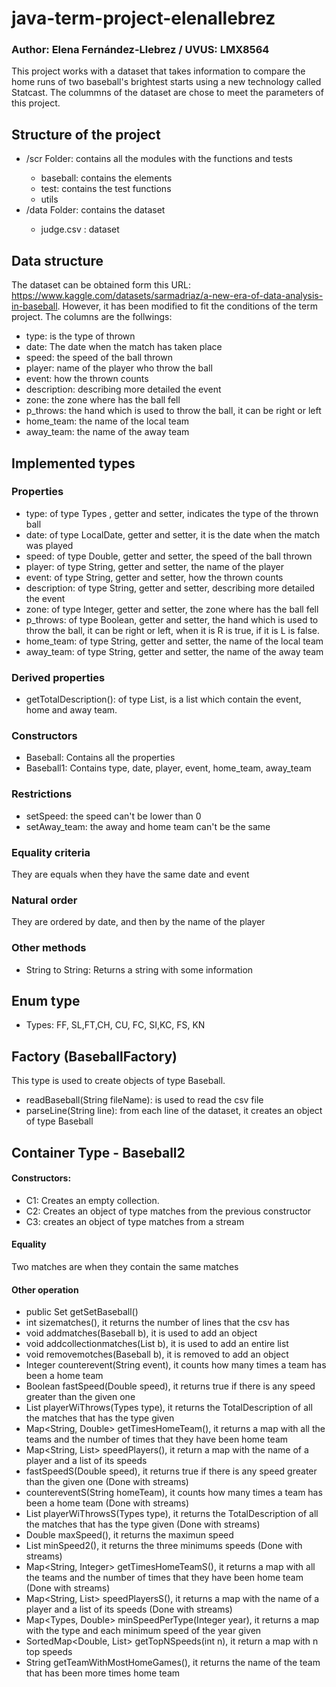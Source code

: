 # java-term-project-elenallebrez
### Author: Elena Fernández-Llebrez / UVUS: LMX8564

This project works with a dataset that takes information to compare the home runs of two baseball's brightest starts using a new technology called Statcast. 
The colummns of the dataset are chose to meet the parameters of this project.

## Structure of the project
<ul>
  <li>/scr Folder: contains all the modules with the functions and tests </li>
    <ul>
      <li>baseball: contains the elements</li>
      <li>test: contains the test functions</li>
      <li>utils</li>
    </ul>
  </li>
  <li>/data Folder: contains the dataset</li>
  <ul>
      <li>judge.csv : dataset</li>
    </ul>
</ul>

## Data structure
The dataset can be obtained form this URL: https://www.kaggle.com/datasets/sarmadriaz/a-new-era-of-data-analysis-in-baseball. However, it has been modified to fit the conditions of the term project.
The columns are the follwings:
- type: is the type of thrown
- date: The date when the match has taken place
- speed: the speed of the ball thrown
- player: name of the player who throw the ball
- event: how the thrown counts
- description: describing more detailed the event
- zone: the zone where has the ball fell
- p_throws: the hand which is used to throw the ball, it can be right or left
- home_team: the name of the local team
- away_team: the name of the away team

## Implemented types
### Properties
- type: of type Types , getter and setter, indicates the type of the thrown ball
- date: of type LocalDate, getter and setter, it is the date when the match was played
- speed: of type Double, getter and setter, the speed of the ball thrown
- player: of type String, getter and setter, the name of the player
- event: of type String, getter and setter, how the thrown counts
- description: of type String, getter and setter, describing more detailed the event
- zone: of type Integer, getter and setter,  the zone where has the ball fell
- p_throws: of type Boolean, getter and setter, the hand which is used to throw the ball, it can be right or left, when it is R is true, if it is L is false.
- home_team: of type String, getter and setter, the name of the local team
- away_team: of type String, getter and setter, the name of the away team
### Derived properties
- getTotalDescription(): of type List<String>, is a list which contain the event, home and away team.
  
### Constructors
- Baseball: Contains all the properties
- Baseball1: Contains type, date, player, event, home_team, away_team

### Restrictions
- setSpeed: the speed can't be lower than 0
- setAway_team: the away and home team can't be the same

### Equality criteria
They are equals when they have the same date and event

### Natural order
They are ordered by date, and then by the name of the player

### Other methods
- String to String: Returns a string with some information

## Enum type
- Types: FF, SL,FT,CH, CU, FC, SI,KC, FS, KN

## Factory (BaseballFactory)
This type is used to create objects of type Baseball.
- readBaseball(String fileName): is used to read the csv file
- parseLine(String line): from each line of the dataset, it creates an object of type Baseball

## Container Type - Baseball2 
#### Constructors:
- C1: Creates an empty collection.
- C2: Creates an object of type matches from the previous constructor
- C3: creates an object of type matches from a stream

#### Equality
Two matches are when they contain the same matches

#### Other operation
- public Set<Baseball> getSetBaseball()
- int sizematches(), it returns the number of lines that the csv has
- void addmatches(Baseball b), it is used to add an object
- void addcollectionmatches(List<Baseball> b), it is used to add an entire list
- void removemotches(Baseball b),  it is removed to add an object
- Integer counterevent(String event), it counts how many times a team has been a home team
- Boolean fastSpeed(Double speed), it returns true if there is any speed greater than the given one
- List<String> playerWiThrows(Types type), it returns the TotalDescription of all the matches that has the type given
- Map<String, Double> getTimesHomeTeam(), it returns a map with all the teams and the number of times that they have been home team
- Map<String, List<Double>> speedPlayers(), it return a map with the name of a player and a list of its speeds
-  fastSpeedS(Double speed), it returns true if there is any speed greater than the given one (Done with streams)
- countereventS(String homeTeam), it counts how many times a team has been a home team (Done with streams)
- List<Baseball> playerWiThrowsS(Types type),  it returns the TotalDescription of all the matches that has the type given (Done with streams)
- Double maxSpeed(), it returns the maximun speed
- List<Double> minSpeed2(), it returns the three minimums speeds (Done with streams)
- Map<String, Integer> getTimesHomeTeamS(), it returns a map with all the teams and the number of times that they have been home team (Done with streams)
- Map<String, List<Double>> speedPlayersS(), it returns a map with the name of a player and a list of its speeds (Done with streams)
- Map<Types, Double> minSpeedPerType(Integer year), it returns a map with the type and each minimum speed of the year given
- SortedMap<Double, List<Baseball>> getTopNSpeeds(int n), it return a map with n top speeds
- String getTeamWithMostHomeGames(), it returns the name of the team that has been more times home team
